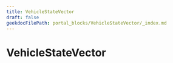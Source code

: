 ```yaml
---
title: VehicleStateVector
draft: false
geekdocFilePath: portal_blocks/VehicleStateVector/_index.md
---
```

# VehicleStateVector